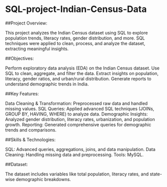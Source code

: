# SQL-project-Indian-Census-Data
##Project Overview:

This project analyzes the Indian Census dataset using SQL to explore population trends, literacy rates, gender distribution, and more. SQL techniques were applied to clean, process, and analyze the dataset, extracting meaningful insights.

##Objectives:

Perform exploratory data analysis (EDA) on the Indian Census dataset.
Use SQL to clean, aggregate, and filter the data.
Extract insights on population, literacy, gender ratios, and urban/rural distribution.
Generate reports to understand demographic trends in India.

##Key Features:

Data Cleaning & Transformation: Preprocessed raw data and handled missing values.
SQL Queries: Applied advanced SQL techniques (JOINs, GROUP BY, HAVING, WHERE) to analyze data.
Demographic Insights: Analyzed gender distribution, literacy rates, urbanization, and population growth.
Reporting: Generated comprehensive queries for demographic trends and comparisons.

##Skills & Technologies:

SQL: Advanced queries, aggregations, joins, and data manipulation.
Data Cleaning: Handling missing data and preprocessing.
Tools: MySQL.

##Dataset:

The dataset includes variables like total population, literacy rates, and state-wise demographic breakdowns.


